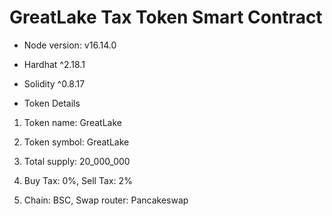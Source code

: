 # GreatLake Tax Token Smart Contract

* Node version: v16.14.0

* Hardhat ^2.18.1

* Solidity ^0.8.17

* Token Details

1. Token name: GreatLake

2. Token symbol: GreatLake

3. Total supply: 20_000_000

4. Buy Tax: 0%, Sell Tax: 2%

5. Chain: BSC, Swap router: Pancakeswap

